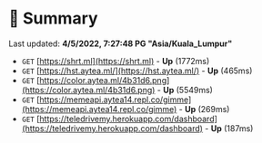 # 📖 Summary
Last updated: **4/5/2022, 7:27:48 PG "Asia/Kuala_Lumpur"**

- `GET` [https://shrt.ml](https://shrt.ml) - **Up** (1772ms)
- `GET` [https://hst.aytea.ml/](https://hst.aytea.ml/) - **Up** (465ms)
- `GET` [https://color.aytea.ml/4b31d6.png](https://color.aytea.ml/4b31d6.png) - **Up** (5549ms)
- `GET` [https://memeapi.aytea14.repl.co/gimme](https://memeapi.aytea14.repl.co/gimme) - **Up** (269ms)
- `GET` [https://teledrivemy.herokuapp.com/dashboard](https://teledrivemy.herokuapp.com/dashboard) - **Up** (187ms)
